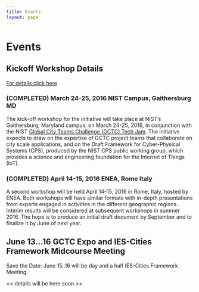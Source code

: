 ```yaml
---
title: Events
layout: page
---
```


# Events

## Kickoff Workshop Details

[For details click here](kickoffworkshops)

### (COMPLETED) March 24-25, 2016 NIST Campus, Gaithersburg MD
The kick-off workshop for the initiative will take place at NIST’s Gaithersburg, Maryland campus, on March 24-25, 2016, in conjunction with the NIST [Global City Teams Challenge (GCTC) Tech Jam](http://www.nist.gov/cps/gctc-tech-jam-and-iot-enabled-smart-city-framework-workshop.cfm). The initiative expects to draw on the expertise of GCTC project teams that collaborate on city scale applications, and on the Draft Framework for Cyber-Physical Systems (CPS), produced by the NIST CPS public working group, which provides a science and engineering foundation for the Internet of Things (IoT).

### (COMPLETED) April 14-15, 2016 ENEA, Rome Italy
A second workshop will be held April 14-15, 2016 in Rome, Italy, hosted by ENEA. Both workshops will have similar formats with in-depth presentations from experts engaged in activities in the different geographic regions. Interim results will be considered at subsequent workshops in summer 2016. The hope is to produce an initial draft document by September and to finalize it by June of next year.

## June 13...16 GCTC Expo and IES-Cities Framework Midcourse Meeting
Save the Date: June 15..16 will be day and a half IES-Cities Framework Meeting.

<< details will be here soon >>


